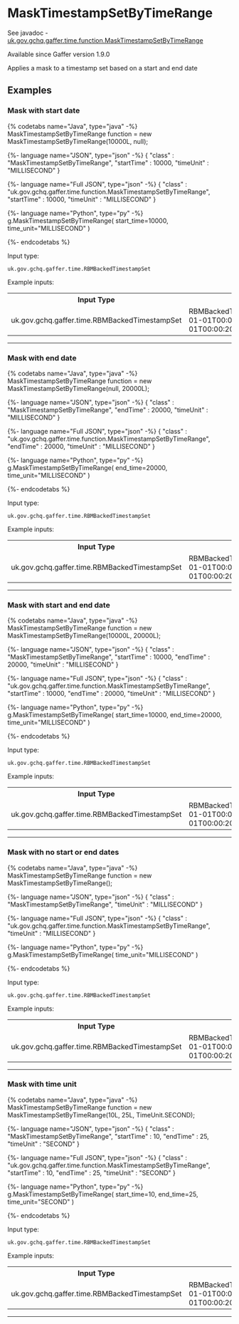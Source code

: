 # MaskTimestampSetByTimeRange
See javadoc - [uk.gov.gchq.gaffer.time.function.MaskTimestampSetByTimeRange](ref://../../javadoc/gaffer/uk/gov/gchq/gaffer/time/function/MaskTimestampSetByTimeRange.html)

Available since Gaffer version 1.9.0

Applies a mask to a timestamp set based on a start and end date

## Examples

### Mask with start date


{% codetabs name="Java", type="java" -%}
MaskTimestampSetByTimeRange function = new MaskTimestampSetByTimeRange(10000L, null);

{%- language name="JSON", type="json" -%}
{
  "class" : "MaskTimestampSetByTimeRange",
  "startTime" : 10000,
  "timeUnit" : "MILLISECOND"
}

{%- language name="Full JSON", type="json" -%}
{
  "class" : "uk.gov.gchq.gaffer.time.function.MaskTimestampSetByTimeRange",
  "startTime" : 10000,
  "timeUnit" : "MILLISECOND"
}

{%- language name="Python", type="py" -%}
g.MaskTimestampSetByTimeRange( 
  start_time=10000, 
  time_unit="MILLISECOND" 
)

{%- endcodetabs %}

Input type:

```
uk.gov.gchq.gaffer.time.RBMBackedTimestampSet
```

Example inputs:
<table style="display: block;">
<tr><th>Input Type</th><th>Input</th><th>Result Type</th><th>Result</th></tr>
<tr><td>uk.gov.gchq.gaffer.time.RBMBackedTimestampSet</td><td>RBMBackedTimestampSet[timeBucket=SECOND,timestamps=1970-01-01T00:00:00Z,1970-01-01T00:00:10Z,1970-01-01T00:00:20Z,1970-01-01T00:00:30Z]</td><td>uk.gov.gchq.gaffer.time.RBMBackedTimestampSet</td><td>RBMBackedTimestampSet[timeBucket=SECOND,timestamps=1970-01-01T00:00:10Z,1970-01-01T00:00:20Z,1970-01-01T00:00:30Z]</td></tr>
</table>

-----------------------------------------------

### Mask with end date


{% codetabs name="Java", type="java" -%}
MaskTimestampSetByTimeRange function = new MaskTimestampSetByTimeRange(null, 20000L);

{%- language name="JSON", type="json" -%}
{
  "class" : "MaskTimestampSetByTimeRange",
  "endTime" : 20000,
  "timeUnit" : "MILLISECOND"
}

{%- language name="Full JSON", type="json" -%}
{
  "class" : "uk.gov.gchq.gaffer.time.function.MaskTimestampSetByTimeRange",
  "endTime" : 20000,
  "timeUnit" : "MILLISECOND"
}

{%- language name="Python", type="py" -%}
g.MaskTimestampSetByTimeRange( 
  end_time=20000, 
  time_unit="MILLISECOND" 
)

{%- endcodetabs %}

Input type:

```
uk.gov.gchq.gaffer.time.RBMBackedTimestampSet
```

Example inputs:
<table style="display: block;">
<tr><th>Input Type</th><th>Input</th><th>Result Type</th><th>Result</th></tr>
<tr><td>uk.gov.gchq.gaffer.time.RBMBackedTimestampSet</td><td>RBMBackedTimestampSet[timeBucket=SECOND,timestamps=1970-01-01T00:00:00Z,1970-01-01T00:00:10Z,1970-01-01T00:00:20Z,1970-01-01T00:00:30Z]</td><td>uk.gov.gchq.gaffer.time.RBMBackedTimestampSet</td><td>RBMBackedTimestampSet[timeBucket=SECOND,timestamps=1970-01-01T00:00:00Z,1970-01-01T00:00:10Z,1970-01-01T00:00:20Z]</td></tr>
</table>

-----------------------------------------------

### Mask with start and end date


{% codetabs name="Java", type="java" -%}
MaskTimestampSetByTimeRange function = new MaskTimestampSetByTimeRange(10000L, 20000L);

{%- language name="JSON", type="json" -%}
{
  "class" : "MaskTimestampSetByTimeRange",
  "startTime" : 10000,
  "endTime" : 20000,
  "timeUnit" : "MILLISECOND"
}

{%- language name="Full JSON", type="json" -%}
{
  "class" : "uk.gov.gchq.gaffer.time.function.MaskTimestampSetByTimeRange",
  "startTime" : 10000,
  "endTime" : 20000,
  "timeUnit" : "MILLISECOND"
}

{%- language name="Python", type="py" -%}
g.MaskTimestampSetByTimeRange( 
  start_time=10000, 
  end_time=20000, 
  time_unit="MILLISECOND" 
)

{%- endcodetabs %}

Input type:

```
uk.gov.gchq.gaffer.time.RBMBackedTimestampSet
```

Example inputs:
<table style="display: block;">
<tr><th>Input Type</th><th>Input</th><th>Result Type</th><th>Result</th></tr>
<tr><td>uk.gov.gchq.gaffer.time.RBMBackedTimestampSet</td><td>RBMBackedTimestampSet[timeBucket=SECOND,timestamps=1970-01-01T00:00:00Z,1970-01-01T00:00:10Z,1970-01-01T00:00:20Z,1970-01-01T00:00:30Z]</td><td>uk.gov.gchq.gaffer.time.RBMBackedTimestampSet</td><td>RBMBackedTimestampSet[timeBucket=SECOND,timestamps=1970-01-01T00:00:10Z,1970-01-01T00:00:20Z]</td></tr>
</table>

-----------------------------------------------

### Mask with no start or end dates


{% codetabs name="Java", type="java" -%}
MaskTimestampSetByTimeRange function = new MaskTimestampSetByTimeRange();

{%- language name="JSON", type="json" -%}
{
  "class" : "MaskTimestampSetByTimeRange",
  "timeUnit" : "MILLISECOND"
}

{%- language name="Full JSON", type="json" -%}
{
  "class" : "uk.gov.gchq.gaffer.time.function.MaskTimestampSetByTimeRange",
  "timeUnit" : "MILLISECOND"
}

{%- language name="Python", type="py" -%}
g.MaskTimestampSetByTimeRange( 
  time_unit="MILLISECOND" 
)

{%- endcodetabs %}

Input type:

```
uk.gov.gchq.gaffer.time.RBMBackedTimestampSet
```

Example inputs:
<table style="display: block;">
<tr><th>Input Type</th><th>Input</th><th>Result Type</th><th>Result</th></tr>
<tr><td>uk.gov.gchq.gaffer.time.RBMBackedTimestampSet</td><td>RBMBackedTimestampSet[timeBucket=SECOND,timestamps=1970-01-01T00:00:00Z,1970-01-01T00:00:10Z,1970-01-01T00:00:20Z,1970-01-01T00:00:30Z]</td><td>uk.gov.gchq.gaffer.time.RBMBackedTimestampSet</td><td>RBMBackedTimestampSet[timeBucket=SECOND,timestamps=1970-01-01T00:00:00Z,1970-01-01T00:00:10Z,1970-01-01T00:00:20Z,1970-01-01T00:00:30Z]</td></tr>
</table>

-----------------------------------------------

### Mask with time unit


{% codetabs name="Java", type="java" -%}
MaskTimestampSetByTimeRange function = new MaskTimestampSetByTimeRange(10L, 25L, TimeUnit.SECOND);

{%- language name="JSON", type="json" -%}
{
  "class" : "MaskTimestampSetByTimeRange",
  "startTime" : 10,
  "endTime" : 25,
  "timeUnit" : "SECOND"
}

{%- language name="Full JSON", type="json" -%}
{
  "class" : "uk.gov.gchq.gaffer.time.function.MaskTimestampSetByTimeRange",
  "startTime" : 10,
  "endTime" : 25,
  "timeUnit" : "SECOND"
}

{%- language name="Python", type="py" -%}
g.MaskTimestampSetByTimeRange( 
  start_time=10, 
  end_time=25, 
  time_unit="SECOND" 
)

{%- endcodetabs %}

Input type:

```
uk.gov.gchq.gaffer.time.RBMBackedTimestampSet
```

Example inputs:
<table style="display: block;">
<tr><th>Input Type</th><th>Input</th><th>Result Type</th><th>Result</th></tr>
<tr><td>uk.gov.gchq.gaffer.time.RBMBackedTimestampSet</td><td>RBMBackedTimestampSet[timeBucket=SECOND,timestamps=1970-01-01T00:00:00Z,1970-01-01T00:00:10Z,1970-01-01T00:00:20Z,1970-01-01T00:00:30Z]</td><td>uk.gov.gchq.gaffer.time.RBMBackedTimestampSet</td><td>RBMBackedTimestampSet[timeBucket=SECOND,timestamps=1970-01-01T00:00:10Z,1970-01-01T00:00:20Z]</td></tr>
</table>

-----------------------------------------------

